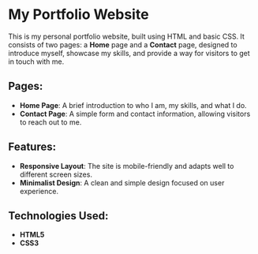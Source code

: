 # My Portfolio Website

This is my personal portfolio website, built using HTML and basic CSS. It consists of two pages: a **Home** page and a **Contact** page, designed to introduce myself, showcase my skills, and provide a way for visitors to get in touch with me.

## Pages:
- **Home Page**: A brief introduction to who I am, my skills, and what I do.
- **Contact Page**: A simple form and contact information, allowing visitors to reach out to me.

## Features:
- **Responsive Layout**: The site is mobile-friendly and adapts well to different screen sizes.
- **Minimalist Design**: A clean and simple design focused on user experience.

## Technologies Used:
- **HTML5**
- **CSS3**
